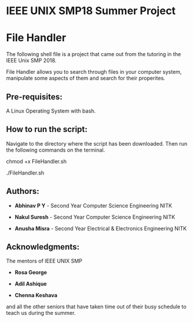 # IEEE UNIX SMP18 Summer Project
# File Handler

The following shell file is a project that came out from the tutoring in the IEEE Unix SMP 2018.

File Handler allows you to search through files in your computer system, manipulate some aspects of them and search for their properites.


## Pre-requisites:
A Linux Operating System with bash.


## How to run the script:

Navigate to the directory where the script has been downloaded.
Then run the following commands on the terminal.

chmod +x FileHandler.sh

./FileHandler.sh


## Authors:

* **Abhinav P Y** - Second Year Computer Science Engineering NITK

* **Nakul Suresh** - Second Year Computer Science Engineering NITK

* **Anusha Misra** - Second Year Electrical & Electronics Engineering NITK

## Acknowledgments:

The mentors of IEEE UNIX SMP

* **Rosa George**

* **Adil Ashique**

* **Chenna Keshava**

and all the other seniors that have taken time out of their busy schedule to teach us during the summer.
